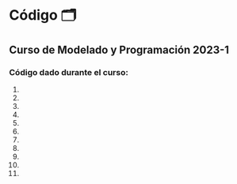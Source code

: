# Código 🗂️

## Curso de Modelado y Programación 2023-1

### Código dado durante el curso:

 1. 
 2. 
 3. 
 4. 
 5. 
 6. 
 7. 
 8. 
 9.
 10.
 11.
